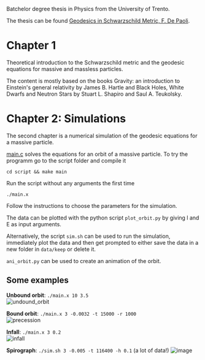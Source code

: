 Batchelor degree thesis in Physics from the University of Trento.

The thesis can be found
[Geodesics in Schwarzschild Metric, F. De Paoli](latex/main.pdf).

# Chapter 1
Theoretical introduction to the Schwarzschild metric and
the geodesic equations for massive and massless particles.

The content is mostly based on the books Gravity: an introduction to Einstein's
general relativity by James B. Hartle and Black Holes, White Dwarfs and Neutron
Stars by Stuart L. Shapiro and Saul A. Teukolsky. 

# Chapter 2: Simulations
The second chapter is a numerical simulation of the geodesic equations for
a massive particle.

[main.c](script/src/main.c) solves the equations for an orbit of a massive particle. To try the programm go to 
the script folder and compile it
```
cd script && make main
```
Run the script without any arguments the first time
```
./main.x
```
Follow the instructions to choose the parameters for the simulation.

The data can be plotted with the python script ```plot_orbit.py``` by giving l
and E as input arguments.

Alternatively, the script ```sim.sh``` can be used to run the simulation,
immediately plot the data and then get prompted to either save the data in a
new folder in ```data/keep``` or delete it.

```ani_orbit.py``` can be used to create an animation of the orbit.

## Some examples
**Unbound orbit**: ```./main.x 10 3.5``` \
![undound_orbit](https://github.com/user-attachments/assets/9c4519c2-1a2c-466a-96ca-5604836b8fd1)


**Bound orbit**: ```./main.x 3 -0.0032 -t 15000 -r 1000``` \
![precession](https://github.com/user-attachments/assets/c073ee3b-7f62-4403-bc6b-6c6e93f49365)


**Infall**: ```./main.x 3 0.2``` \
![infall](https://github.com/user-attachments/assets/2708764d-bca2-4a54-94aa-73bf0f893f0e)

**Spirograph**: ```./sim.sh 3 -0.005 -t 116400 -h 0.1``` (a lot of data!)
![image](https://github.com/user-attachments/assets/031b80e1-d4bf-4ecd-92b4-86765a9c6181)
